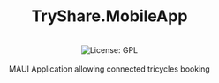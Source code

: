 <div align="center">
<h1>TryShare.MobileApp</h1>
<br />
<img alt="License: GPL" src="https://img.shields.io/badge/license-GPL-blue" />
<br /> <br />
MAUI Application allowing connected tricycles booking
<br />
<br />
<br />
</div>
